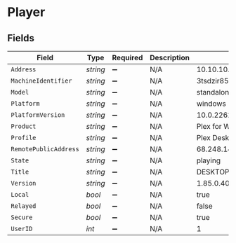 # Player


## Fields

| Field                    | Type                     | Required                 | Description              | Example                  |
| ------------------------ | ------------------------ | ------------------------ | ------------------------ | ------------------------ |
| `Address`                | *string*                 | :heavy_minus_sign:       | N/A                      | 10.10.10.171             |
| `MachineIdentifier`      | *string*                 | :heavy_minus_sign:       | N/A                      | 3tsdzir85m2onc3qyr255aq1 |
| `Model`                  | *string*                 | :heavy_minus_sign:       | N/A                      | standalone               |
| `Platform`               | *string*                 | :heavy_minus_sign:       | N/A                      | windows                  |
| `PlatformVersion`        | *string*                 | :heavy_minus_sign:       | N/A                      | 10.0.22621               |
| `Product`                | *string*                 | :heavy_minus_sign:       | N/A                      | Plex for Windows         |
| `Profile`                | *string*                 | :heavy_minus_sign:       | N/A                      | Plex Desktop             |
| `RemotePublicAddress`    | *string*                 | :heavy_minus_sign:       | N/A                      | 68.248.140.20            |
| `State`                  | *string*                 | :heavy_minus_sign:       | N/A                      | playing                  |
| `Title`                  | *string*                 | :heavy_minus_sign:       | N/A                      | DESKTOP-BL80MTD          |
| `Version`                | *string*                 | :heavy_minus_sign:       | N/A                      | 1.85.0.4071-21128b56     |
| `Local`                  | *bool*                   | :heavy_minus_sign:       | N/A                      | true                     |
| `Relayed`                | *bool*                   | :heavy_minus_sign:       | N/A                      | false                    |
| `Secure`                 | *bool*                   | :heavy_minus_sign:       | N/A                      | true                     |
| `UserID`                 | *int*                    | :heavy_minus_sign:       | N/A                      | 1                        |